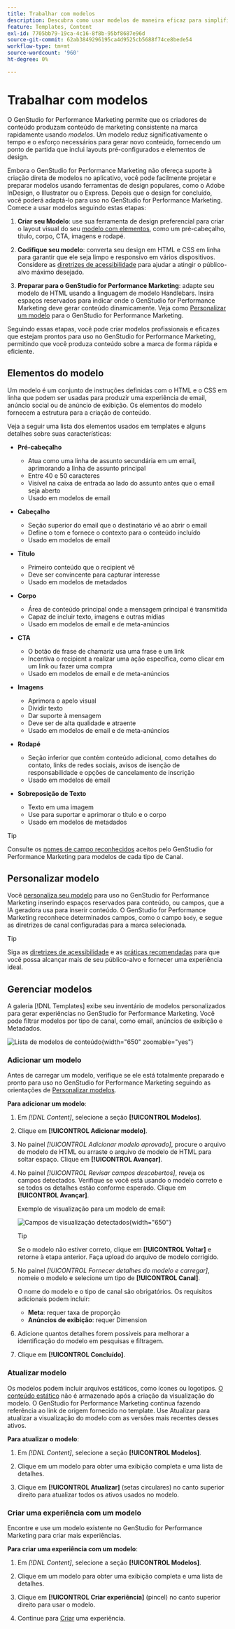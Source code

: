 ```yaml
---
title: Trabalhar com modelos
description: Descubra como usar modelos de maneira eficaz para simplificar seu processo criativo no Adobe GenStudio for Performance Marketing.
feature: Templates, Content
exl-id: 7705bb79-19ca-4c16-8f8b-95bf8687e96d
source-git-commit: 62ab3849296195ca4d9525cb5688f74ce8bede54
workflow-type: tm+mt
source-wordcount: '960'
ht-degree: 0%

---
```


# Trabalhar com modelos

O GenStudio for Performance Marketing permite que os criadores de conteúdo produzam conteúdo de marketing consistente na marca rapidamente usando _modelos_. Um modelo reduz significativamente o tempo e o esforço necessários para gerar novo conteúdo, fornecendo um ponto de partida que inclui layouts pré-configurados e elementos de design.

Embora o GenStudio for Performance Marketing não ofereça suporte à criação direta de modelos no aplicativo, você pode facilmente projetar e preparar modelos usando ferramentas de design populares, como o Adobe InDesign, o Illustrator ou o Express. Depois que o design for concluído, você poderá adaptá-lo para uso no GenStudio for Performance Marketing. Comece a usar modelos seguindo estas etapas:

1. **Criar seu Modelo**: use sua ferramenta de design preferencial para criar o layout visual do seu [modelo com elementos](#template-elements), como um pré-cabeçalho, título, corpo, CTA, imagens e rodapé.

2. **Codifique seu modelo**: converta seu design em HTML e CSS em linha para garantir que ele seja limpo e responsivo em vários dispositivos. Considere as [diretrizes de acessibilidade](accessibility-for-templates.md) para ajudar a atingir o público-alvo máximo desejado.

3. **Preparar para o GenStudio for Performance Marketing**: adapte seu modelo de HTML usando a linguagem de modelo Handlebars. Insira espaços reservados para indicar onde o GenStudio for Performance Marketing deve gerar conteúdo dinamicamente. Veja como [Personalizar um modelo](customize-template.md) para o GenStudio for Performance Marketing.

Seguindo essas etapas, você pode criar modelos profissionais e eficazes que estejam prontos para uso no GenStudio for Performance Marketing, permitindo que você produza conteúdo sobre a marca de forma rápida e eficiente.

## Elementos do modelo

Um modelo é um conjunto de instruções definidas com o HTML e o CSS em linha que podem ser usadas para produzir uma experiência de email, anúncio social ou de anúncio de exibição. Os elementos do modelo fornecem a estrutura para a criação de conteúdo.

Veja a seguir uma lista dos elementos usados em templates e alguns detalhes sobre suas características:

- **Pré-cabeçalho**

   - Atua como uma linha de assunto secundária em um email, aprimorando a linha de assunto principal
   - Entre 40 e 50 caracteres
   - Visível na caixa de entrada ao lado do assunto antes que o email seja aberto
   - Usado em modelos de email

- **Cabeçalho**

   - Seção superior do email que o destinatário vê ao abrir o email
   - Define o tom e fornece o contexto para o conteúdo incluído
   - Usado em modelos de email

- **Título**

   - Primeiro conteúdo que o recipient vê
   - Deve ser convincente para capturar interesse
   - Usado em modelos de metadados

- **Corpo**

   - Área de conteúdo principal onde a mensagem principal é transmitida
   - Capaz de incluir texto, imagens e outras mídias
   - Usado em modelos de email e de meta-anúncios

- **CTA**

   - O botão de frase de chamariz usa uma frase e um link
   - Incentiva o recipient a realizar uma ação específica, como clicar em um link ou fazer uma compra
   - Usado em modelos de email e de meta-anúncios

- **Imagens**

   - Aprimora o apelo visual
   - Dividir texto
   - Dar suporte à mensagem
   - Deve ser de alta qualidade e atraente
   - Usado em modelos de email e de meta-anúncios

- **Rodapé**

   - Seção inferior que contém conteúdo adicional, como detalhes do contato, links de redes sociais, avisos de isenção de responsabilidade e opções de cancelamento de inscrição
   - Usado em modelos de email

- **Sobreposição de Texto**

   - Texto em uma imagem
   - Use para suportar e aprimorar o título e o corpo
   - Usado em modelos de metadados

>[!TIP]
>
>Consulte os [nomes de campo reconhecidos](customize-template.md#recognized-field-names) aceitos pelo GenStudio for Performance Marketing para modelos de cada tipo de Canal.

## Personalizar modelo

Você [personaliza seu modelo](customize-template.md) para uso no GenStudio for Performance Marketing inserindo espaços reservados para conteúdo, ou campos, que a IA geradora usa para inserir conteúdo. O GenStudio for Performance Marketing reconhece determinados campos, como o campo `body`, e segue as diretrizes de canal configuradas para a marca selecionada.

>[!TIP]
>
>Siga as [diretrizes de acessibilidade](accessibility-for-templates.md) e as [práticas recomendadas](/help/user-guide/content/best-practices-for-templates.md) para que você possa alcançar mais de seu público-alvo e fornecer uma experiência ideal.

## Gerenciar modelos

A galeria [!DNL Templates] exibe seu inventário de modelos personalizados para gerar experiências no GenStudio for Performance Marketing. Você pode filtrar modelos por tipo de canal, como email, anúncios de exibição e Metadados.

![Lista de modelos de conteúdo](/help/assets/content-templates.png){width="650" zoomable="yes"}

### Adicionar um modelo

Antes de carregar um modelo, verifique se ele está totalmente preparado e pronto para uso no GenStudio for Performance Marketing seguindo as orientações de [Personalizar modelos](customize-template.md).

**Para adicionar um modelo**:

1. Em _[!DNL Content]_, selecione a seção **[!UICONTROL Modelos]**.

1. Clique em **[!UICONTROL Adicionar modelo]**.

1. No painel _[!UICONTROL Adicionar modelo aprovado]_, procure o arquivo de modelo de HTML ou arraste o arquivo de modelo de HTML para soltar espaço. Clique em **[!UICONTROL Avançar]**.

1. No painel _[!UICONTROL Revisar campos descobertos]_, reveja os campos detectados. Verifique se você está usando o modelo correto e se todos os detalhes estão conforme esperado. Clique em **[!UICONTROL Avançar]**.

   Exemplo de visualização para um modelo de email:

   ![Campos de visualização detectados](/help/assets/template-detected-fields.png){width="650"}

   >[!TIP]
   >
   >Se o modelo não estiver correto, clique em **[!UICONTROL Voltar]** e retorne à etapa anterior. Faça upload do arquivo de modelo corrigido.

1. No painel _[!UICONTROL Fornecer detalhes do modelo e carregar]_, nomeie o modelo e selecione um tipo de **[!UICONTROL Canal]**.

   O nome do modelo e o tipo de canal são obrigatórios. Os requisitos adicionais podem incluir:

   - **Meta**: requer taxa de proporção
   - **Anúncios de exibição**: requer Dimension

1. Adicione quantos detalhes forem possíveis para melhorar a identificação do modelo em pesquisas e filtragem.

1. Clique em **[!UICONTROL Concluído]**.

### Atualizar modelo

Os modelos podem incluir arquivos estáticos, como ícones ou logotipos. [O conteúdo estático](/help/user-guide/content/customize-template.md#static-content) não é armazenado após a criação da visualização do modelo. O GenStudio for Performance Marketing continua fazendo referência ao link de origem fornecido no template. Use Atualizar para atualizar a visualização do modelo com as versões mais recentes desses ativos.

**Para atualizar o modelo**:

1. Em _[!DNL Content]_, selecione a seção **[!UICONTROL Modelos]**.

1. Clique em um modelo para obter uma exibição completa e uma lista de detalhes.

1. Clique em **[!UICONTROL Atualizar]** (setas circulares) no canto superior direito para atualizar todos os ativos usados no modelo.

### Criar uma experiência com um modelo

Encontre e use um modelo existente no GenStudio for Performance Marketing para criar mais experiências.

**Para criar uma experiência com um modelo**:

1. Em _[!DNL Content]_, selecione a seção **[!UICONTROL Modelos]**.

1. Clique em um modelo para obter uma exibição completa e uma lista de detalhes.

1. Clique em **[!UICONTROL Criar experiência]** (pincel) no canto superior direito para usar o modelo.

1. Continue para [Criar](/help/user-guide/create/overview.md#create-use-cases) uma experiência.
